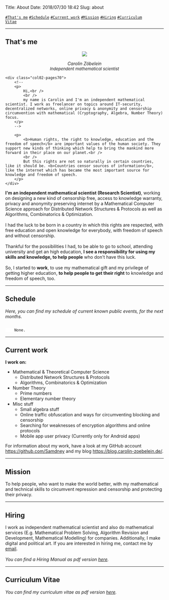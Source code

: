 Title:          About
Date:           2018/07/30 18:42
Slug:           about

<!-- <code><a href="/about.html#WeAreOne">\#We are one</a></code> -->
<code><a href="/about.html#Thatsme">\#That's me</a></code>
<code><a href="/about.html#Schedule">\#Schedule</a></code>
<code><a href="/about.html#CurrentWork">\#Current work</a></code>
<code><a href="/about.html#Mission">\#Mission</a></code>
<code><a href="/about.html#Hiring">\#Hiring</a></code>
<code><a href="/about.html#CurriculumVitae">\#Curriculum Vitae</a></code>

<hr />

<!--
<p>
<font style="color: red;">This site is under construction. The content is incomplete. It will be added, step by step, in the next months.</font>
</p>
-->

<h2 id="Thatsme">That's me</h2>
<div class="two-columns-pages">
	<div class="col01-pages30" style="margin-top: 0; text-align:center;">	
		<img class="index-image" src='/images/zoebelein_avatar.png'>
		<p>
			<i>Carolin Zöbelein</i><br />
			<font style="font-size: 13px"><i>Independent mathematical scientist</i></font>
		</p>
	</div>

	<div class="col02-pages70">
		<!--
		<p>
			Hi,<br />
			<br />
			my name is Carolin and I'm an independent mathematical scientist. I work as freelancer on topics around IT-security, decentralized networks, online privacy & anonymity and censorship circumvention with mathematical (Cryptography, Algebra, Number Theory) focus.			
		</p>
		-->

		<p>
			<b>Human rights, the right to knowledge, education and the freedom of speech</b> are important values of the human society. They support new kinds of thinking which help to bring the mankind more forward in their place on our planet.<br />
			<br />
			But this rights are not so naturally in certain countries, like it should be. <b>Countries censor sources of information</b>, like the internet which has became the most important source for knowledge and freedom of speech.
		</p>
	</div>	
</div>


<p>
    <b>I'm an independent mathematical scientist (Research Scientist)</b>, working on designing a new kind of censorship free, access to knowledge warranty, privacy and anonymity preserving internet by a Mathematical Computer Science approach for Distributed Network Structures & Protocols as well as Algorithms, Combinatorics & Optimization.<br />
	<br />
	I had the luck to be born in a country in which this rights are respected, with free education and open knowledge for everybody, with freedom of speech and without censorship.<br />
	<br />
	Thankful for the possibilities I had, to be able to go to school, attending university and get an high education, <b>I see a responsibility for using my skills and knowledge, to help people</b> who don't have this luck.<br />
	<br />
    So, I started to <b>work</b>, to use my mathematical gift and my privilege of getting higher education, <b>to help people to get their right</b> to knowledge and freedom of speech, too.
</p>


<hr />
<h2 id="Schedule">Schedule</h2>
<p>
	<!-- <i>You can find my public schedule for current, upcoming and planned projects and fundings for the next months, as online pad version, <a href="https://cryptpad.fr/sheet/#/2/sheet/view/ym+olKCrTCwl2MTIOtaRrmzzNyXyh6e8HOCn1xIwKWw/" title="Schedule" target="_blank">here</a>.</i> -->
    <i>Here, you can find my schedule of current known public events, for the next months.</i>
</p>
<code style="background-color: white;">
	None.
</code>

<hr />
<h2 id="CurrentWork">Current work</h2>
<p>
<b>I work on:</b>
<ul>
    <li>
        Mathematical &amp; Theoretical Computer Science
        <ul>
            <li>Distributed Network Structures &amp; Protocols</li>
            <li>Algorithms, Combinatorics &amp; Optimization</li>
        </ul>
    </li>
    <li>
        Number Theory
        <ul>
            <li>Prime numbers</li>
            <li>Elementary number theory</li>
        </ul>
    </li>
    <li>
        Misc stuff
        <ul>
            <li>Small algebra stuff</li>
            <li>Online traffic obfuscation and ways for circumventing blocking and censorship</li>
            <li>Searching for weaknesses of encryption algorithms and online protocols</li>
            <li>Mobile app user privacy (Currently only for Android apps)</li>
        </ul>
    </li>
</ul>
</p>

<p>
For information about my work, have a look at my GitHub account <a href="https://github.com/Samdney" target="_blank">https://github.com/Samdney</a> and my blog <a href="https://blog.carolin-zoebelein.de/" target="_blank">https://blog.carolin-zoebelein.de/</a>.
</p>

<hr />
<h2 id="Mission">Mission</h2>
To help people, who want to make the world better, with my mathematical and technical skills to circumvent repression and censorship and protecting their privacy.

<hr />
<h2 id="Hiring">Hiring</h2>
I work as independent mathematical scientist and also do mathematical services (E.g. Mathematical Problem Solving, Algorithm Revision and Development, Mathematical Modelling) for companies. Additionally, I make digital and political art. If you are interested in hiring me, contact me by <a href="/contact.html#Information" title="Contact">email</a>.<br><br><i>You can find a Hiring Manual as pdf version <a href="/files/hiring-manual.pdf" title="Hiring Manual" target="_blank">here</a>.</i>

<hr />
<h2 id="CurriculumVitae">Curriculum Vitae</h2>
<i>You can find my curriculum vitae as pdf version <a href="/files/cv_longversion.pdf" title="Curriculum Vitae" target="_blank">here</a>.</i><br />
